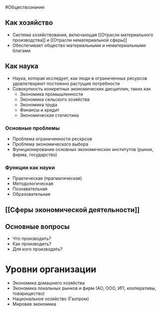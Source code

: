 #Обществознание 
## Как хозяйство
- Система хозяйствования, включающая [[Отрасли материального производства]] и [[Отрасли нематериальной сферы]]
- Обеспечивает общество материальными и нематериальными благами 
## Как наука
- Наука, которая исследует, как люди в ограниченных ресурсов удовлетворяют постоянно растущие потребности 
- Совокупность конкретных экономических дисциплин, таких как
    - Экономика промышленности
    - Экономика сельского хозяйства 
    - Экономика труда
    - Финансы и кредит 
    - Экономическая статистика 
### Основные проблемы
- Проблема ограниченности рескрсов
- Проблема экономического выбора 
- Функционирование основных экономических институтов (рынок, фирма, государство)
### Функции как науки
- Практическая (прагматическая)
- Методологическая 
- Познавательная
- Образовательная 
## [[Сферы экономической деятельности]]
## Основные вопросы
- Что производить?
- Как производить?
- Для кого производить?
# Уровни организации 
- Экономика домашнего хозяйства
- Экономика локальных рынков и фирм (АО, ООО, ИП, кооперативы, товарищество)
- Национальное хозяйство (Газпром)
- Мировая экономика 